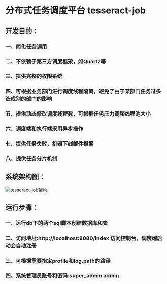 # 分布式任务调度平台 tesseract-job
## 开发目的：
### 一、简化任务调用
### 二、不依赖于第三方调度框架，如Quartz等
### 三、提供完整的权限系统
### 四、可根据业务部门进行调度线程隔离，避免了由于某部门任务过多造成别的部门的影响
### 五、提供动态修改调度线程数，可根据任务压力调整线程池大小
### 六、调度端和执行端采用异步操作
### 七、提供任务失败，机器下线邮件报警
### 八、提供任务分片机制
## 系统架构图：
![tesseract-job架构](https://github.com/tesseract-job/tesseract-job-admin/blob/master/%E6%9E%B6%E6%9E%84/tesseract-job.jpg)
## 运行步骤：
### 一、运行db下的两个sql脚本创建数据库和表
### 二、访问地址:http://localhost:8080/index 访问控制台，调度端启动会自动注册
### 三、可根据需要指定profile和log.path的路径
### 四、系统管理员账号和密码:super_admin admin

